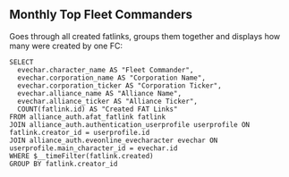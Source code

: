 ## Monthly Top Fleet Commanders
Goes through all created fatlinks, groups them together and displays how many were created by one FC:

```
SELECT 
  evechar.character_name AS "Fleet Commander", 
  evechar.corporation_name AS "Corporation Name", 
  evechar.corporation_ticker AS "Corporation Ticker", 
  evechar.alliance_name AS "Alliance Name", 
  evechar.alliance_ticker AS "Alliance Ticker", 
  COUNT(fatlink.id) AS "Created FAT Links"
FROM alliance_auth.afat_fatlink fatlink
JOIN alliance_auth.authentication_userprofile userprofile ON fatlink.creator_id = userprofile.id 
JOIN alliance_auth.eveonline_evecharacter evechar ON userprofile.main_character_id = evechar.id 
WHERE $__timeFilter(fatlink.created)
GROUP BY fatlink.creator_id
```